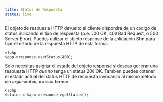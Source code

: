 ```yaml
---
title: Status de Respuesta
status: live
---
```


El objeto de respuesta HTTP devuelto al cliente dispondrá de un código de status
indicando el tipo de respuesta (p.e. 200 OK, 400 Bad Request, o 500 Server Error).
Puedes utilizar el objeto response de la aplicación Slim para fijar el estado de
la respuesta HTTP de esta forma:

    <?php
    $app->response->setStatus(400);

Solo necesitas asignar el estado del objeto response si deseas generar una
respuesta HTTP *que no* tenga un status 200 OK. También puedes obtener el estado 
actual del status HTTP de respuesta invocando al mismo método sin argumentos, de
esta forma:

    <?php
    $status = $app->response->getStatus();
